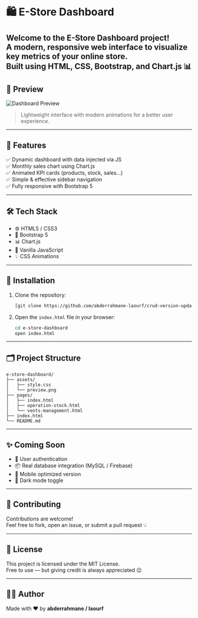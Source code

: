 # 🛍️ E-Store Dashboard
Welcome to the **E-Store Dashboard** project!  
A modern, responsive web interface to visualize key metrics of your online store.  
Built using **HTML, CSS, Bootstrap**, and **Chart.js** 📊
---

## 📸 Preview

![Dashboard Preview](./assets/preview.png)  
> Lightweight interface with modern animations for a better user experience.

---

## 🚀 Features

✅ Dynamic dashboard with data injected via JS  
✅ Monthly sales chart using Chart.js  
✅ Animated KPI cards (products, stock, sales...)  
✅ Simple & effective sidebar navigation  
✅ Fully responsive with Bootstrap 5

---

## 🛠️ Tech Stack

- ⚙️ HTML5 / CSS3  
- 🎨 Bootstrap 5  
- 📊 Chart.js  
- 🧠 Vanilla JavaScript  
- 💡 CSS Animations

---

## 🧪 Installation

1. Clone the repository:
   ```bash
   [git clone https://github.com/abderrahmane-laourf/crud-version-update.git]
   ```
2. Open the `index.html` file in your browser:
   ```bash
   cd e-store-dashboard
   open index.html
   ```

---

## 🗂️ Project Structure

```
e-store-dashboard/
├── assets/
│   ├── style.css
│   └── preview.png
├── pages/
│   ├── index.html
│   ├── operation-stock.html
│   └── vents-management.html
├── index.html
└── README.md
```

---

## ✨ Coming Soon

- 🔐 User authentication
- 📦 Real database integration (MySQL / Firebase)
- 📱 Mobile optimized version
- 🌙 Dark mode toggle

---

## 🤝 Contributing

Contributions are welcome!  
Feel free to fork, open an issue, or submit a pull request 💡

---

## 📄 License

This project is licensed under the MIT License.  
Free to use — but giving credit is always appreciated 😉

---

## 👨‍💻 Author

Made with ❤️ by **abderrahmane / laourf**  
